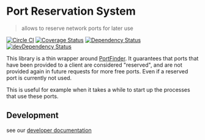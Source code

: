 # Port Reservation System

> allows to reserve network ports for later use

[![Circle CI](https://circleci.com/gh/Originate/port-reservation.svg?style=shield)](https://circleci.com/gh/Originate/port-reservation)
[![Coverage Status](https://coveralls.io/repos/github/Originate/port-reservation/badge.svg)](https://coveralls.io/github/Originate/port-reservation?branch=master)
[![Dependency Status](https://david-dm.org/originate/port-reservation.svg)](https://david-dm.org/originate/port-reservation)
[![devDependency Status](https://david-dm.org/originate/port-reservation/dev-status.svg)](https://david-dm.org/originate/port-reservation#info=devDependencies)

This library is a thin wrapper around
[PortFinder](https://github.com/indexzero/node-portfinder).
It guarantees that
ports that have been provided to a client
are considered "reserved",
and are not provided again
in future requests for more free ports.
Even if a reserved port is currently not used.

This is useful
for example
when it takes a while
to start up the processes
that use these ports.


## Development

see our [developer documentation](CONTRIBUTING.md)
